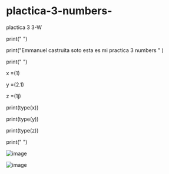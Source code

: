 # plactica-3-numbers-
plactica 3 3-W

print(" ")

print("Emmanuel castruita soto esta es mi practica 3 numbers " )

print(" ")

x =(1)

y =(2.1)

z =(1j)

print(type(x))

print(type(y))

print(type(z))

print(" ")

![image](https://github.com/user-attachments/assets/203eb215-cbc3-48bf-9e63-b484581b584a)



![image](https://github.com/user-attachments/assets/68d1ae0a-63bb-403d-b66c-0782f14e6c5d)
